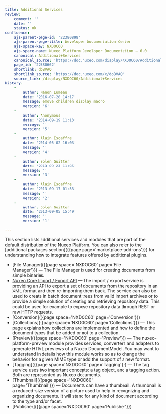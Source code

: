 ```yaml
---
title: Additional Services
review:
    comment: ''
    date: ''
    status: ok
confluence:
    ajs-parent-page-id: '22380898'
    ajs-parent-page-title: Developer Documentation Center
    ajs-space-key: NXDOC60
    ajs-space-name: Nuxeo Platform Developer Documentation — 6.0
    canonical: Additional+Services
    canonical_source: 'https://doc.nuxeo.com/display/NXDOC60/Additional+Services'
    page_id: '22380662'
    shortlink: doBVAQ
    shortlink_source: 'https://doc.nuxeo.com/x/doBVAQ'
    source_link: /display/NXDOC60/Additional+Services
history:
    - 
        author: Manon Lumeau
        date: '2016-07-20 14:17'
        message: emove children display macro
        version: '6'
    - 
        author: Anonymous
        date: '2014-09-19 11:13'
        message: ''
        version: '5'
    - 
        author: Alain Escaffre
        date: '2014-05-02 16:03'
        message: ''
        version: '4'
    - 
        author: Solen Guitter
        date: '2013-09-23 11:05'
        message: ''
        version: '3'
    - 
        author: Alain Escaffre
        date: '2013-09-17 01:53'
        message: ''
        version: '2'
    - 
        author: Solen Guitter
        date: '2013-09-05 15:49'
        message: ''
        version: '1'

---
```

This section lists additional services and modules that are part of the default distribution of the Nuxeo Platform. You can also refer to the [additional packages section]({{page page='marketplace-add-ons'}}) for understanding how to integrate features offered by additional plugins.

*   [File Manager]({{page space='NXDOC60' page='File Manager'}})&nbsp;&mdash;&nbsp;<span class="smalltext">The File Manager is used for creating documents from simple binaries.</span>
*   [Nuxeo Core Import / Export API](/pages/viewpage.action?pageId=22380883)&nbsp;&mdash;&nbsp;<span class="smalltext">The import / export service is providing an API to export a set of documents from the repository in an XML format and then re-importing them back. The service can also be used to create in batch document trees from valid import archives or to provide a simple solution of creating and retrieving repository data. This could be used for example to expose repository data through REST or raw HTTP requests.</span>
*   [Conversion]({{page space='NXDOC60' page='Conversion'}})
*   [Collections]({{page space='NXDOC60' page='Collections'}})&nbsp;&mdash;&nbsp;<span class="smalltext">This page explains how collections are implemented and how to define the document types that be added or not to a collection.</span>
*   [Preview]({{page space='NXDOC60' page='Preview'}})&nbsp;&mdash;&nbsp;<span class="smalltext">The nuxeo-platform-preview module provides services, converters and adapters to generate HTML previews of a Nuxeo DocumentModel. You may want to understand in details how this module works so as to change the behavior for a given MIME type or add the support of a new format.</span>
*   [Tagging]({{page space='NXDOC60' page='Tagging'}})&nbsp;&mdash;&nbsp;<span class="smalltext">The tag service uses two important concepts: a tag object, and a tagging action. Both are represented as Nuxeo documents.</span>
*   [Thumbnail]({{page space='NXDOC60' page='Thumbnail'}})&nbsp;&mdash;&nbsp;<span class="smalltext">Documents can have a thumbnail. A thumbnail is a reduced-size version of a picture used to help in recognizing and organizing documents. It will stand for any kind of document according to the type and/or facet.</span>
*   [Publisher]({{page space='NXDOC60' page='Publisher'}})